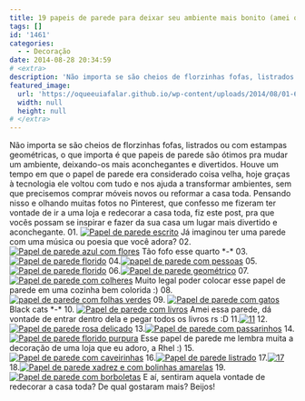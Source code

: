```yaml
---
title: 19 papeis de parede para deixar seu ambiente mais bonito (amei o número 12)
tags: []
id: '1461'
categories:
  - - Decoração
date: 2014-08-28 20:34:59
# <extra>
description: 'Não importa se são cheios de florzinhas fofas, listrados ou com estampas geométricas, o que importa é que papeis de parede são ótimos pra mudar um ambiente, deixando-os mais aconchegantes e divertidos. Houve um tempo em que o papel de parede era considerado coisa velha, hoje graças à tecnologia ele voltou com tudo e nos ajuda a transformar ambientes, sem que precisemos comprar móveis novos ou reformar a casa toda. Pensando nisso e olhando muitas fotos no Pinterest, que confesso me fizeram ter vontade de ir a uma loja e redecorar a casa toda, fiz este post, pra que vocês possam se inspirar e fazer da sua casa um lugar mais divertido e aconchegante. 01. 02. 03. 04. 05. 06. 07. 08. 09. 10. 11. 12. 13. 14. 15. 16. 17. 18. 19. E aí, sentiram aquela vontade de redecorar &hellip;'
featured_image: 
  url: 'https://oqueeuiafalar.github.io/wp-content/uploads/2014/08/01-632x1024.jpg'
  width: null
  height: null
# </extra>
---
```


Não importa se são cheios de florzinhas fofas, listrados ou com estampas geométricas, o que importa é que papeis de parede são ótimos pra mudar um ambiente, deixando-os mais aconchegantes e divertidos. Houve um tempo em que o papel de parede era considerado coisa velha, hoje graças à tecnologia ele voltou com tudo e nos ajuda a transformar ambientes, sem que precisemos comprar móveis novos ou reformar a casa toda. Pensando nisso e olhando muitas fotos no Pinterest, que confesso me fizeram ter vontade de ir a uma loja e redecorar a casa toda, fiz este post, pra que vocês possam se inspirar e fazer da sua casa um lugar mais divertido e aconchegante. 01. [![Papel de parede escrito ](/wp-content/uploads/2014/08/01-632x1024.jpg)](/wp-content/uploads/2014/08/01.jpg) Já imaginou ter uma parede com uma música ou poesia que você adora? 02. [![Papel de parede azul com flores ](/wp-content/uploads/2014/08/02.jpg)](/wp-content/uploads/2014/08/02.jpg) Tão fofo esse quarto \*-\* 03.[![Papel de parede florido](/wp-content/uploads/2014/08/03-683x1024.jpg)](/wp-content/uploads/2014/08/03.jpg) 04.[![papel de parede com pessoas ](/wp-content/uploads/2014/08/04-685x1024.jpg)](/wp-content/uploads/2014/08/04.jpg) 05.[![Papel de parede florido ](/wp-content/uploads/2014/08/05.jpg)](/wp-content/uploads/2014/08/05.jpg) 06.[![Papel de parede geométrico ](/wp-content/uploads/2014/08/06-678x1024.jpg)](/wp-content/uploads/2014/08/06.jpg) 07. [![Papel de parede com colheres ](/wp-content/uploads/2014/08/07.jpg)](/wp-content/uploads/2014/08/07.jpg) Muito legal poder colocar esse papel de parede em uma cozinha bem colorida :) 08.[![papel de parede com folhas verdes ](/wp-content/uploads/2014/08/08.jpg)](/wp-content/uploads/2014/08/08.jpg) 09. [![Papel de parede com gatos](/wp-content/uploads/2014/08/09.jpg)](/wp-content/uploads/2014/08/09.jpg) Black cats \*-\* 10. [![Papel de parede com livros ](/wp-content/uploads/2014/08/10.jpg)](/wp-content/uploads/2014/08/10.jpg) Amei essa parede, dá vontade de entrar dentro dela e pegar todos os livros rs :D 11.[![11](/wp-content/uploads/2014/08/11-682x1024.jpg)](/wp-content/uploads/2014/08/11.jpg) 12.[![Papel de parede rosa delicado ](/wp-content/uploads/2014/08/12.jpg)](/wp-content/uploads/2014/08/12.jpg) 13.[![Papel de parede com passarinhos ](/wp-content/uploads/2014/08/13-682x1024.jpg)](/wp-content/uploads/2014/08/13.jpg) 14. [![Papel de parede florido purpura ](/wp-content/uploads/2014/08/14.jpg)](/wp-content/uploads/2014/08/14.jpg) Esse papel de parede me lembra muita a decoração de uma loja que eu adoro, a Rhel :) 15.[![Papel de parede com caveirinhas ](/wp-content/uploads/2014/08/15-682x1024.jpg)](/wp-content/uploads/2014/08/15.jpg) 16.[![Papel de parede listrado ](/wp-content/uploads/2014/08/16-696x1024.jpg)](/wp-content/uploads/2014/08/16.jpg) 17.[![17](/wp-content/uploads/2014/08/17.jpg)](/wp-content/uploads/2014/08/17.jpg) 18.[![Papel de parede xadrez e com bolinhas amarelas ](/wp-content/uploads/2014/08/18.jpg)](/wp-content/uploads/2014/08/18.jpg) 19.[![Papel de parede com borboletas ](/wp-content/uploads/2014/08/19-683x1024.jpg)](/wp-content/uploads/2014/08/19.jpg) E aí, sentiram aquela vontade de redecorar a casa toda? De qual gostaram mais? Beijos!
